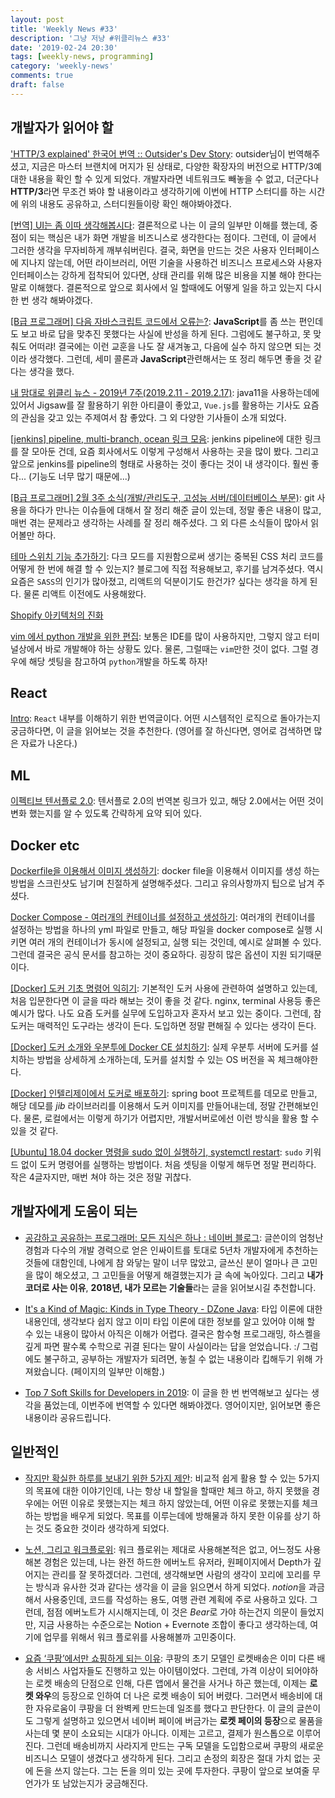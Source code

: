 ```yaml
---
layout: post
title: 'Weekly News #33'
description: '그냥 저냥 #위클리뉴스 #33'
date: '2019-02-24 20:30'
tags: [weekly-news, programming]
category: 'weekly-news'
comments: true
draft: false
---
```


## 개발자가 읽어야 할

['HTTP/3 explained' 한국어 번역 :: Outsider's Dev Story](https://blog.outsider.ne.kr/1430): outsider님이 번역해주셨고, 지금은 마스터 브랜치에 머지가 된 상태로, 다양한 확장자의 버전으로 HTTP/3예 대한 내용을 확인 할 수 있게 되었다. 개발자라면 네트워크도 빼놓을 수 없고, 더군다나 **HTTP/3**라면 무조건 봐야 할 내용이라고 생각하기에 이번에 HTTP 스터디를 하는 시간에 위의 내용도 공유하고, 스터디원들이랑 확인 해야봐야겠다.

[[번역] UI는 좀 이따 생각해봅시다](https://adhrinae.github.io/posts/ui-as-an-afterthought-kr): 결론적으로 나는 이 글의 일부만 이해를 했는데, 중점이 되는 핵심은 내가 화면 개발을 비즈니스로 생각한다는 점이다. 그런데, 이 글에서 그러한 생각을 무자비하게 깨부숴버린다. 결국, 화면을 만드는 것은 사용자 인터페이스에 지나지 않는데, 어떤 라이브러리, 어떤 기술을 사용하건 비즈니스 프로세스와 사용자 인터페이스는 강하게 접착되어 있다면, 상태 관리를 위해 많은 비용을 지불 해야 한다는 말로 이해했다. 결론적으로 앞으로 회사에서 일 할때에도 어떻게 일을 하고 있는지 다시 한 번 생각 해봐야겠다.

[[B급 프로그래머] 다음 자바스크립트 코드에서 오류는?](http://jhrogue.blogspot.com/2019/02/b.html): **JavaScript**를 좀 쓰는 편인데도 보고 바로 답을 맞추진 못했다는 사실에 반성을 하게 된다. 그럼에도 불구하고, 못 맞춰도 어떠랴! 결국에는 이런 교훈을 나도 잘 새겨놓고, 다음에 실수 하지 않으면 되는 것이라 생각했다. 그런데, 세미 콜론과 **JavaScript**관련해서는 또 정리 해두면 좋을 것 같다는 생각을 했다.

[내 맘대로 위클리 뉴스 - 2019년 7주(2019.2.11 - 2019.2.17)](https://www.sangkon.com/2019/02/17/sigamdream_weekly_2019_7/): java11을 사용하는데에 있어서 Jigsaw를 잘 활용하기 위한 아티클이 좋았고, `Vue.js`를 활용하는 기사도 요즘의 관심을 갖고 있는 주제여서 참 좋았다. 그 외 다양한 기사들이 소개 되었다.

[[jenkins] pipeline, multi-branch, ocean 링크 모음](https://knight76.tistory.com/3913): jenkins pipeline에 대한 링크를 잘 모아둔 건데, 요즘 회사에서도 이렇게 구성해서 사용하는 곳을 많이 봤다. 그리고 앞으로 jenkins를 pipeline의 형태로 사용하는 것이 좋다는 것이 내 생각이다. 훨씬 좋다... (기능도 너무 많기 때문에...)

[[B급 프로그래머] 2월 3주 소식(개발/관리도구, 고성능 서버/데이터베이스 부문)](http://jhrogue.blogspot.com/2019/02/b-2-3.html): git 사용을 하다가 만나는 이슈들에 대해서 잘 정리 해준 글이 있는데, 정말 좋은 내용이 많고, 매번 겪는 문제라고 생각하는 사례를 잘 정리 해주셨다. 그 외 다른 소식들이 많아서 읽어볼만 하다.

[테마 스위치 기능 추가하기](https://jbee.io/web/apply-theme-to-web/): 다크 모드를 지원함으로써 생기는 중복된 CSS 처리 코드를 어떻게 한 번에 해결 할 수 있는지? 블로그에 직접 적용해보고, 후기를 남겨주셨다. 역시 요즘은 `SASS`의 인기가 많아졌고, 리액트의 덕분이기도 한건가? 싶다는 생각을 하게 된다. 물론 리액트 이전에도 사용해왔다.

[Shopify 아키텍처의 진화](https://blog.gaerae.com/2019/02/evolution-of-shopifys-architecture.html?utm_source=feedburner&utm_medium=feed&utm_campaign=Feed%3A+GaeraeBlog+%28%EA%B0%9C%EB%B0%9C%EC%9E%90%EC%8A%A4%EB%9F%BD%EB%8B%A4%29)

[vim 에서 python 개발을 위한 편집](http://mcchae.egloos.com/11321964): 보통은 IDE를 많이 사용하지만, 그렇지 않고 터미널상에서 바로 개발해야 하는 상황도 있다. 물론, 그럴때는 `vim`만한 것이 없다. 그럴 경우에 해당 셋팅을 참고하여 `python`개발을 하도록 하자!

## React

[Intro](https://t.co/67NQF1etVJ): `React` 내부를 이해하기 위한 번역글이다. 어떤 시스템적인 로직으로 돌아가는지 궁금하다면, 이 글을 읽어보는 것을 추천한다. (영어를 잘 하신다면, 영어로 검색하면 많은 자료가 나온다.)

## ML

[이펙티브 텐서플로 2.0](https://tensorflow.blog/2019/02/21/%EC%9D%B4%ED%8E%99%ED%8B%B0%EB%B8%8C-%ED%85%90%EC%84%9C%ED%94%8C%EB%A1%9C-2-0/): 텐서플로 2.0의 번역본 링크가 있고, 해당 2.0에서는 어떤 것이 변화 했는지를 알 수 있도록 간략하게 요약 되어 있다.

## Docker etc

[Dockerfile을 이용해서 이미지 생성하기](http://sqlmvp.kr/221466141701): docker file을 이용해서 이미지를 생성 하는 방법을 스크린샷도 남기며 친절하게 설명해주셨다. 그리고 유의사항까지 팁으로 남겨 주셨다.

[Docker Compose - 여러개의 컨테이너를 설정하고 생성하기](http://sqlmvp.kr/221468557041): 여러개의 컨테이너를 설정하는 방법을 하나의 yml 파일로 만들고, 해당 파일을 docker compose로 실행 시키면 여러 개의 컨테이너가 동시에 설정되고, 실행 되는 것인데, 예시로 살펴볼 수 있다. 그런데 결국은 공식 문서를 참고하는 것이 중요하다. 굉장히 많은 옵션이 지원 되기때문이다.

[[Docker] 도커 기초 명령어 익히기](https://www.bsidesoft.com/?p=7851): 기본적인 도커 사용에 관련하여 설명하고 있는데, 처음 입문한다면 이 글을 따라 해보는 것이 좋을 것 같다. nginx, terminal 사용등 좋은 예시가 많다. 나도 요즘 도커를 실무에 도입하고자 혼자서 보고 있는 중이다. 그런데, 참 도커는 매력적인 도구라는 생각이 든다. 도입하면 정말 편해질 수 있다는 생각이 든다.

[[Docker] 도커 소개와 우분투에 Docker CE 설치하기](https://www.bsidesoft.com/?p=7820): 실제 우분투 서버에 도커를 설치하는 방법을 상세하게 소개하는데, 도커를 설치할 수 있는 OS 버전을 꼭 체크해야한다.

[[Docker] 인텔리제이에서 도커로 배포하기](https://www.bsidesoft.com/?p=7871): spring boot 프로젝트를 데모로 만들고, 해당 데모를 _jib_ 라이브러리를 이용해서 도커 이미지를 만들어내는데, 정말 간편해보인다. 물론, 로컬에서는 이렇게 하기가 어렵지만, 개발서버로에선 이런 방식을 활용 할 수 있을 것 같다.

[[Ubuntu] 18.04 docker 명령을 sudo 없이 실행하기, systemctl restart](http://mcchae.egloos.com/11322041): `sudo` 키워드 없이 도커 명령어를 실행하는 방법이다. 처음 셋팅을 이렇게 해두면 정말 편리하다. 작은 4글자지만, 매번 쳐야 하는 것은 정말 귀찮다.

## 개발자에게 도움이 되는

- [공감하고 공유하는 프로그래머: 모든 지식은 하나 : 네이버 블로그](http://skillsocius.com/221468321700): 글쓴이의 엄청난 경험과 다수의 개발 경력으로 얻은 인싸이트를 토대로 5년차 개발자에게 추천하는 것들에 대함인데, 나에게 참 와닿는 말이 너무 많았고, 글쓰신 분이 얼마나 큰 고민을 많이 해오셨고, 그 고민들을 어떻게 해결했는지가 글 속에 녹아있다. 그리고 **내가 코더로 사는 이유**, **2018년, 내가 모르는 기술들**라는 글을 읽어보시길 추천합니다.

- [It's a Kind of Magic: Kinds in Type Theory - DZone Java](https://dzone.com/articles/its-a-kind-of-magic-kinds-in-type-theory?utm_medium=feed&utm_source=feedpress.me&utm_campaign=Feed:%20dzone%2Fjava): 타입 이론에 대한 내용인데, 생각보다 쉽지 않고 이미 타입 이론에 대한 정보를 알고 있어야 이해 할 수 있는 내용이 많아서 아직은 이해가 어렵다. 결국은 함수형 프로그래밍, 하스켈을 깊게 파면 팔수록 수학으로 귀결 된다는 말이 사실이라는 답을 얻었습니다. :/ 그럼에도 불구하고, 공부하는 개발자가 되려면, 놓칠 수 없는 내용이라 킵해두기 위해 가져왔습니다. (페이지의 일부만 이해함.)

- [Top 7 Soft Skills for Developers in 2019](https://www.javacodegeeks.com/2019/02/7-soft-skills-developers-2019.html): 이 글을 한 번 번역해보고 싶다는 생각을 품었는데, 이번주에 번역할 수 있다면 해봐야겠다. 영어이지만, 읽어보면 좋은 내용이라 공유드립니다.

## 일반적인

- [작지만 확실한 하루를 보내기 위한 5가지 제안](https://ppss.kr/archives/186438): 비교적 쉽게 활용 할 수 있는 5가지의 목표에 대한 이야기인데, 나는 항상 내 할일을 할때만 체크 하고, 하지 못했을 경우에는 어떤 이유로 못했는지는 체크 하지 않았는데, 어떤 이유로 못했는지를 체크 하는 방법을 배우게 되었다. 목표를 이루는데에 방해물과 하지 못한 이유를 상기 하는 것도 중요한 것이라 생각하게 되었다.

- [노션, 그리고 워크플로위](https://ppss.kr/archives/186430): 워크 플로위는 제대로 사용해본적은 없고, 어느정도 사용해본 경험은 있는데, 나는 완전 하드한 에버노트 유저라, 원페이지에서 Depth가 깊어지는 관리를 잘 못하겠더라. 그런데, 생각해보면 사람의 생각이 꼬리에 꼬리를 무는 방식과 유사한 것과 같다는 생각을 이 글을 읽으면서 하게 되었다. *notion*을 과금해서 사용중인데, 코드를 작성하는 용도, 여행 관련 계획에 주로 사용하고 있다. 그런데, 점점 에버노트가 시시해지는데, 이 것은 *Bear*로 가야 하는건지 의문이 들었지만, 지금 사용하는 수준으로는 Notion + Evernote 조합이 좋다고 생각하는데, 여기에 업무를 위해서 워크 플로위를 사용해볼까 고민중이다.

- [요즘 ‘쿠팡’에서만 쇼핑하게 되는 이유](https://ppss.kr/archives/187388): 쿠팡의 초기 모델인 로켓배송은 이미 다른 배송 서비스 사업자들도 진행하고 있는 아이템이었다. 그런데, 가격 이상이 되어야하는 로켓 배송의 단점으로 인해, 다른 앱에서 물건을 사거나 하곤 했는데, 이제는 **로켓 와우**의 등장으로 인하여 더 나은 로켓 배송이 되어 버렸다. 그러면서 배송비에 대한 자유로움이 쿠팡을 더 완벽케 만드는데 일조를 했다고 판단한다. 이 글의 글쓴이도 그렇게 설명하고 있으면서 네이버 페이에 버금가는 **로켓 페이의 등장**으로 물품을 사는데 몇 분이 소요되는 시대가 아니다. 이제는 고르고, 결제가 원스톱으로 이루어진다. 그런데 배송비까지 사라지게 만드는 구독 모델을 도입함으로써 쿠팡의 새로운 비즈니스 모델이 생겼다고 생각하게 된다. 그리고 손정의 회장은 절대 가치 없는 곳에 돈을 쓰지 않는다. 그는 돈을 의미 있는 곳에 투자한다. 쿠팡이 앞으로 보여줄 무언가가 또 남았는지가 궁금해진다.

